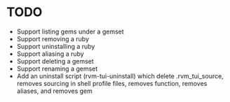 # TODO

- Support listing gems under a gemset
- Support removing a ruby
- Support uninstalling a ruby
- Support aliasing a ruby
- Support deleting a gemset
- Support renaming a gemset
- Add an uninstall script (rvm-tui-uninstall) which delete .rvm_tui_source, removes sourcing in shell profile files, removes function, removes aliases, and removes gem
